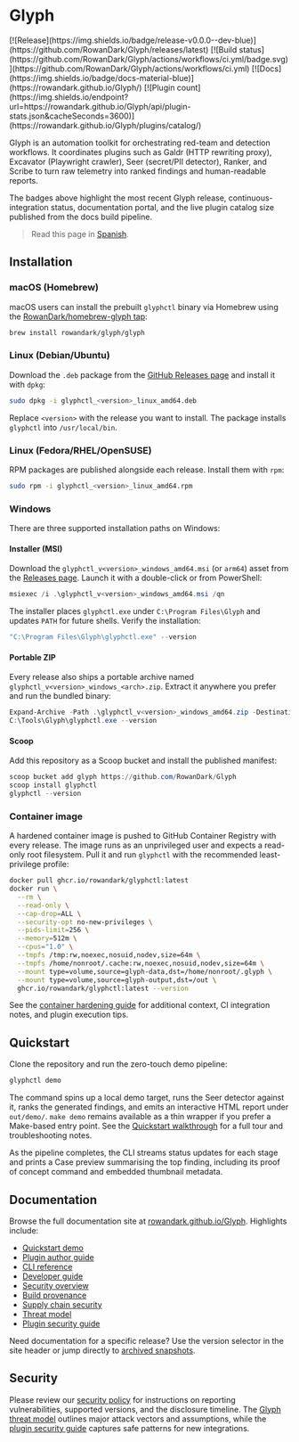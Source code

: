 # Glyph

<!-- version-badge -->[![Release](https://img.shields.io/badge/release-v0.0.0--dev-blue)](https://github.com/RowanDark/Glyph/releases/latest)<!-- /version-badge --> [![Build status](https://github.com/RowanDark/Glyph/actions/workflows/ci.yml/badge.svg)](https://github.com/RowanDark/Glyph/actions/workflows/ci.yml) [![Docs](https://img.shields.io/badge/docs-material-blue)](https://rowandark.github.io/Glyph/) [![Plugin count](https://img.shields.io/endpoint?url=https://rowandark.github.io/Glyph/api/plugin-stats.json&cacheSeconds=3600)](https://rowandark.github.io/Glyph/plugins/catalog/)

Glyph is an automation toolkit for orchestrating red-team and detection workflows.
It coordinates plugins such as Galdr (HTTP rewriting proxy), Excavator (Playwright
crawler), Seer (secret/PII detector), Ranker, and Scribe to turn raw telemetry into
ranked findings and human-readable reports.

The badges above highlight the most recent Glyph release, continuous-integration
status, documentation portal, and the live plugin catalog size published from the
docs build pipeline.

> Read this page in [Spanish](README.es.md).

## Installation

### macOS (Homebrew)

macOS users can install the prebuilt `glyphctl` binary via Homebrew using the
[RowanDark/homebrew-glyph tap](https://github.com/RowanDark/homebrew-glyph):

```bash
brew install rowandark/glyph/glyph
```

### Linux (Debian/Ubuntu)

Download the `.deb` package from the
[GitHub Releases page](https://github.com/RowanDark/Glyph/releases) and install
it with `dpkg`:

```bash
sudo dpkg -i glyphctl_<version>_linux_amd64.deb
```

Replace `<version>` with the release you want to install. The package installs
`glyphctl` into `/usr/local/bin`.

### Linux (Fedora/RHEL/OpenSUSE)

RPM packages are published alongside each release. Install them with `rpm`:

```bash
sudo rpm -i glyphctl_<version>_linux_amd64.rpm
```

### Windows

There are three supported installation paths on Windows:

#### Installer (MSI)

Download the `glyphctl_v<version>_windows_amd64.msi` (or `arm64`) asset from the
[Releases page](https://github.com/RowanDark/Glyph/releases). Launch it with a
double-click or from PowerShell:

```powershell
msiexec /i .\glyphctl_v<version>_windows_amd64.msi /qn
```

The installer places `glyphctl.exe` under `C:\Program Files\Glyph` and updates
`PATH` for future shells. Verify the installation:

```powershell
"C:\Program Files\Glyph\glyphctl.exe" --version
```

#### Portable ZIP

Every release also ships a portable archive named
`glyphctl_v<version>_windows_<arch>.zip`. Extract it anywhere you prefer and run
the bundled binary:

```powershell
Expand-Archive -Path .\glyphctl_v<version>_windows_amd64.zip -DestinationPath C:\Tools\Glyph
C:\Tools\Glyph\glyphctl.exe --version
```

#### Scoop

Add this repository as a Scoop bucket and install the published manifest:

```powershell
scoop bucket add glyph https://github.com/RowanDark/Glyph
scoop install glyphctl
glyphctl --version
```

### Container image

A hardened container image is pushed to GitHub Container Registry with every
release. The image runs as an unprivileged user and expects a read-only root
filesystem. Pull it and run `glyphctl` with the recommended least-privilege
profile:

```bash
docker pull ghcr.io/rowandark/glyphctl:latest
docker run \
  --rm \
  --read-only \
  --cap-drop=ALL \
  --security-opt no-new-privileges \
  --pids-limit=256 \
  --memory=512m \
  --cpus="1.0" \
  --tmpfs /tmp:rw,noexec,nosuid,nodev,size=64m \
  --tmpfs /home/nonroot/.cache:rw,noexec,nosuid,nodev,size=64m \
  --mount type=volume,source=glyph-data,dst=/home/nonroot/.glyph \
  --mount type=volume,source=glyph-output,dst=/out \
  ghcr.io/rowandark/glyphctl:latest --version
```

See the [container hardening guide](docs/en/security/container.md) for additional
context, CI integration notes, and plugin execution tips.

## Quickstart

Clone the repository and run the zero-touch demo pipeline:

```bash
glyphctl demo
```

The command spins up a local demo target, runs the Seer detector against it, ranks
the generated findings, and emits an interactive HTML report under `out/demo/`.
`make demo` remains available as a thin wrapper if you prefer a Make-based entry
point. See the [Quickstart walkthrough](https://rowandark.github.io/Glyph/quickstart/)
for a full tour and troubleshooting notes.

As the pipeline completes, the CLI streams status updates for each stage and
prints a Case preview summarising the top finding, including its proof of
concept command and embedded thumbnail metadata.

## Documentation

Browse the full documentation site at [rowandark.github.io/Glyph](https://rowandark.github.io/Glyph/).
Highlights include:

* [Quickstart demo](https://rowandark.github.io/Glyph/quickstart/)
* [Plugin author guide](https://rowandark.github.io/Glyph/plugins/)
* [CLI reference](https://rowandark.github.io/Glyph/cli/)
* [Developer guide](https://rowandark.github.io/Glyph/dev-guide/)
* [Security overview](https://rowandark.github.io/Glyph/security/)
* [Build provenance](https://rowandark.github.io/Glyph/security/provenance/)
* [Supply chain security](https://rowandark.github.io/Glyph/security/supply-chain/)
* [Threat model](https://rowandark.github.io/Glyph/security/threat-model/)
* [Plugin security guide](PLUGIN_GUIDE.md)

Need documentation for a specific release? Use the version selector in the site
header or jump directly to [archived snapshots](https://rowandark.github.io/Glyph/versions/).

## Security

Please review our [security policy](SECURITY.md) for instructions on reporting
vulnerabilities, supported versions, and the disclosure timeline. The
[Glyph threat model](THREAT_MODEL.md) outlines major attack vectors and
assumptions, while the [plugin security guide](PLUGIN_GUIDE.md) captures safe
patterns for new integrations.
